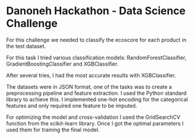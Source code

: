 # Danoneh Hackathon - Data Science Challenge

For this challenge we needed to classify the ecoscore for each product in the test dataset.

For this task I tried various classification models: RandomForestClassifier, GradientBoostingClassifier and XGBClassifier.

After several tries, I had the most accurate results with XGBClassifier.

The datasets were in JSON format, one of the tasks was to create a preprocessing pipeline and feature extraction. I used the Python standard library to achieve this. I implemented one-hot encoding for the categorical features and only required one feature to be imputed.

For optimizing the model and cross-validation I used the GridSearchCV function from the scikit-learn library. Once I got the optimal parameters I used them for training the final model.
